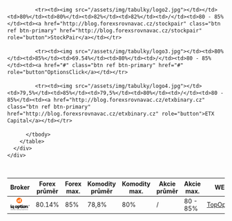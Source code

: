 <br>
<div class="row">
    <div class="col-lg-12">
      <div class="table-responsive">
        <table class="table-curved table-hover text-center">
          <thead>
            <tr>
              <th>Broker</th>
              <th>Forex průměr</th>
              <th>Forex max.</th>
              <th>Komodity průměr</th>
              <th>Komodity max.</th>
              <th>Akcie průměr</th>
              <th>Akcie max.</th>
              <th>WEB</th>
            </tr>
          </thead>
          <tbody>
            <tr><td><img src="/assets/img/tabulky/logo1.jpg"></td><td>80.14%</td><td>85%</td><td>78,8%</td><td>80%</td><td>/</td><td>80 - 85%</td><td><a href="http://blog.forexsrovnavac.cz/topoption" class="btn ref btn-primary" href="http://blog.forexsrovnavac.cz/topoption" role="button">TopOption</a></td></tr>
            
             <tr><td><img src="/assets/img/tabulky/logo2.jpg"></td></td><td>80%</td><td>80%</td><td>82%</td><td>82%</td><td>/</td><td>80 - 85%</td><td><a href="http://blog.forexsrovnavac.cz/stockpair" class="btn ref btn-primary" href="http://blog.forexsrovnavac.cz/stockpair" role="button">StockPair</a></td></tr>
            
             <tr><td><img src="/assets/img/tabulky/logo3.jpg"></td><td>80%</td><td>85%</td><td>69.54%</td><td>80%</td><td>/</td><td>80 - 85%</td><td><a href="#" class="btn ref btn-primary" href="#" role="button"OptionsClick</a></td></tr>
            
             <tr><td><img src="/assets/img/tabulky/logo4.jpg"></td><td>79,5%</td><td>85%</td><td>79,5%</td><td>80%</td><td>/</td><td>80 - 85%</td><td><a href="http://blog.forexsrovnavac.cz/etxbinary.cz" class="btn ref btn-primary" href="http://blog.forexsrovnavac.cz/etxbinary.cz" role="button">ETX Capital</a></td></tr>

          </tbody>
        </table>
      </div>
    </div>
  </div><br>
  <script>
$(document).ready(function(){
    $('[data-toggle="tooltip"]').tooltip();   
});
</script> 